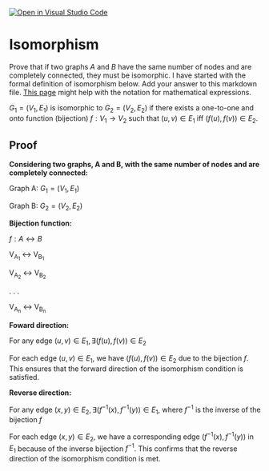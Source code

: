 [![Open in Visual Studio Code](https://classroom.github.com/assets/open-in-vscode-718a45dd9cf7e7f842a935f5ebbe5719a5e09af4491e668f4dbf3b35d5cca122.svg)](https://classroom.github.com/online_ide?assignment_repo_id=12784442&assignment_repo_type=AssignmentRepo)
# Isomorphism

Prove that if two graphs $A$ and $B$ have the same number of nodes and are
completely connected, they must be isomorphic. I have started with the formal
definition of isomorphism below. Add your answer to this markdown file. [This
page](https://docs.github.com/en/get-started/writing-on-github/working-with-advanced-formatting/writing-mathematical-expressions)
might help with the notation for mathematical expressions.

$G_1=(V_1 , E_1)$ is isomorphic to $G_2 = (V_2, E_2)$ if there exists a
one-to-one and onto function (bijection) $f: V_1 \rightarrow V_2$ such that $(u,v)
\in E_1$ iff $(f(u),f(v)) \in E_2$.

## Proof

**Considering two graphs, A and B, with the same number of nodes and are completely connected:**

Graph A: $G_1 = (V_1, E_1)$

Graph B: $G_2 = (V_2, E_2)$

**Bijection function:**

$f: A ↔ B$

V<sub>A<sub>1</sub></sub> ↔ V<sub>B<sub>1</sub></sub>

V<sub>A<sub>2</sub></sub> ↔ V<sub>B<sub>2</sub></sub>

. . .

V<sub>A<sub>n</sub></sub> ↔ V<sub>B<sub>n</sub></sub>

**Foward direction:**

For any edge $(u, v) \in E_1, \exists (f(u), f(v)) \in E_2$

For each edge $(u, v) \in E_1$, we have $(f(u), f(v)) \in E_2$ due to the bijection $f$. This ensures that the forward direction of the isomorphism condition is satisfied.

**Reverse direction:**

For any edge $(x, y) \in E_2, \exists (f^{-1}(x), f^{-1}(y)) \in E_1$, where $f^{-1}$ is the inverse of the bijection $f$

For each edge $(x, y) \in E_2$, we have a corresponding edge $(f^{-1}(x), f^{-1}(y))$ in $E_1$ because of the inverse bijection $f^{-1}$. This confirms that the reverse direction of the isomorphism condition is met.




